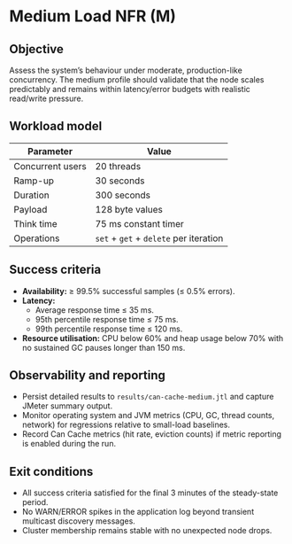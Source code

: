 # Medium Load NFR (M)

## Objective
Assess the system’s behaviour under moderate, production-like concurrency. The
medium profile should validate that the node scales predictably and remains
within latency/error budgets with realistic read/write pressure.

## Workload model

| Parameter | Value |
| --- | --- |
| Concurrent users | 20 threads |
| Ramp-up | 30 seconds |
| Duration | 300 seconds |
| Payload | 128 byte values |
| Think time | 75 ms constant timer |
| Operations | `set` + `get` + `delete` per iteration |

## Success criteria

* **Availability:** ≥ 99.5% successful samples (≤ 0.5% errors).
* **Latency:**
  * Average response time ≤ 35 ms.
  * 95th percentile response time ≤ 75 ms.
  * 99th percentile response time ≤ 120 ms.
* **Resource utilisation:** CPU below 60% and heap usage below 70% with no
  sustained GC pauses longer than 150 ms.

## Observability and reporting

* Persist detailed results to `results/can-cache-medium.jtl` and capture JMeter
  summary output.
* Monitor operating system and JVM metrics (CPU, GC, thread counts, network) for
  regressions relative to small-load baselines.
* Record Can Cache metrics (hit rate, eviction counts) if metric reporting is
  enabled during the run.

## Exit conditions

* All success criteria satisfied for the final 3 minutes of the steady-state
  period.
* No WARN/ERROR spikes in the application log beyond transient multicast
  discovery messages.
* Cluster membership remains stable with no unexpected node drops.
